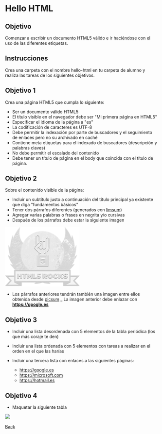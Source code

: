 # Hello HTML

## Objetivo

Comenzar a escribir un documento HTML5 válido e ir haciéndose con el uso de las diferentes etiquetas.

## Instrucciones

Crea una carpeta con el nombre hello-html en tu carpeta de alumno y realiza las tareas de los siguientes objetivos.

## Objetivo 1

Crea una página HTML5 que cumpla lo siguiente:

- Ser un documento válido HTML5
- El título visible en el navegador debe ser "Mi primera página en HTML5"
- Especificar el idioma de la página a "es"
- La codificación de caracteres es UTF-8
- Debe permitir la indexación por parte de buscadores y el seguimiento de enlaces pero no su archivado en caché
- Contiene meta etiquetas para el indexado de buscadores (descripción y palabras claves)
- No debe permitir el escalado del contenido
- Debe tener un título de página en el body que coincida con el título de página.

## Objetivo 2

Sobre el contenido visible de la página:

- Incluir un subtítulo justo a continuación del título principal ya existente que diga "fundamentos básicos"
- Tener dos párrafos diferentes (generados con [limsum](https://www.lipsum.com/))
- Agregar varias palabras o frases en negrita y/o cursivas
- Después de los párrafos debe estar la siguiente imagen

![](h5r-shadow.png)

- Los párrafos anteriores tendrán también una imagen entre ellos obtenida desde [picsum](https://picsum.photos/)
_ La imagen anterior debe enlazar con **https://google.es**

## Objetivo 3

- Incluir una lista desordenada con 5 elementos de la tabla periódica (los que más coraje te den)
- Incluir una lista ordenada con 5 elementos con tareas a realizar en el orden en el que las harías
- Incluir una tercera lista con enlaces a las siguientes páginas:

    - https://google.es
    - https://microsoft.com
    - https://hotmail.es


## Objetivo 4

- Maquetar la siguiente tabla

![](example-table.png)

[Back](../readme.md)